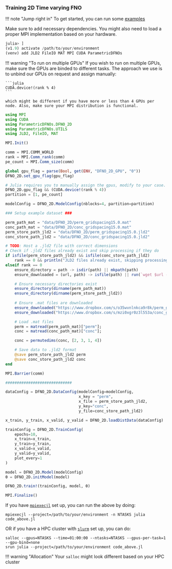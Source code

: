 ### Training 2D Time varying FNO

!!! note "Jump right in"
    To get started, you can run some [examples](https://github.com/turquoisedragon2926/ParametricDFNOs.jl-Examples)

Make sure to add necessary dependencies. You might also need to load a proper MPI implementation based on your hardware.

```julia
julia> ]
(v1.9) activate /path/to/your/environment 
(venv) add JLD2 FileIO MAT MPI CUDA ParametricDFNOs
```

!!! warning "To run on multiple GPUs"
    If you wish to run on multiple GPUs, make sure the GPUs are binded to different tasks. The approach we use is to unbind our GPUs on request and assign manually:

    ```julia
    CUDA.device!(rank % 4)
    ```

    which might be different if you have more or less than 4 GPUs per node. Also, make sure your MPI distribution is functional.

```julia
using MPI
using CUDA
using ParametricDFNOs.DFNO_2D
using ParametricDFNOs.UTILS
using JLD2, FileIO, MAT

MPI.Init()

comm = MPI.COMM_WORLD
rank = MPI.Comm_rank(comm)
pe_count = MPI.Comm_size(comm)

global gpu_flag = parse(Bool, get(ENV, "DFNO_2D_GPU", "0"))
DFNO_2D.set_gpu_flag(gpu_flag)

# Julia requires you to manually assign the gpus, modify to your case.
DFNO_2D.gpu_flag && (CUDA.device!(rank % 4))
partition = [1, pe_count]

modelConfig = DFNO_2D.ModelConfig(nblocks=4, partition=partition)

### Setup example dataset ###

perm_path_mat = "data/DFNO_2D/perm_gridspacing15.0.mat"
conc_path_mat = "data/DFNO_2D/conc_gridspacing15.0.mat"
perm_store_path_jld2 = "data/DFNO_2D/perm_gridspacing15.0.jld2"
conc_store_path_jld2 = "data/DFNO_2D/conc_gridspacing15.0.jld2"

# TODO: Host a .jld2 file with correct dimensions
# Check if .jld2 files already exist and skip processing if they do
if isfile(perm_store_path_jld2) && isfile(conc_store_path_jld2)
    rank == 0 && println("JLD2 files already exist, skipping processing.")
elseif rank == 0
    ensure_directory = path -> isdir(path) || mkpath(path)
    ensure_downloaded = (url, path) -> isfile(path) || run(`wget $url -q -O $path`)

    # Ensure necessary directories exist
    ensure_directory(dirname(perm_path_mat))
    ensure_directory(dirname(perm_store_path_jld2))
    
    # Ensure .mat files are downloaded
    ensure_downloaded("https://www.dropbox.com/s/o35wvnlnkca9r8k/perm_gridspacing15.0.mat", perm_path_mat)
    ensure_downloaded("https://www.dropbox.com/s/mzi0xgr0z3l553a/conc_gridspacing15.0.mat", conc_path_mat)

    # Load .mat files
    perm = matread(perm_path_mat)["perm"];
    conc = matread(conc_path_mat)["conc"];

    conc = permutedims(conc, [2, 3, 1, 4])

    # Save data to .jld2 format
    @save perm_store_path_jld2 perm
    @save conc_store_path_jld2 conc
end

MPI.Barrier(comm)

#############################

dataConfig = DFNO_2D.DataConfig(modelConfig=modelConfig, 
                                x_key = "perm",
                                x_file = perm_store_path_jld2,
                                y_key="conc",
                                y_file=conc_store_path_jld2)

x_train, y_train, x_valid, y_valid = DFNO_2D.loadDistData(dataConfig)

trainConfig = DFNO_2D.TrainConfig(
    epochs=10,
    x_train=x_train,
    y_train=y_train,
    x_valid=x_valid,
    y_valid=y_valid,
    plot_every=1
)

model = DFNO_2D.Model(modelConfig)
θ = DFNO_2D.initModel(model)

DFNO_2D.train!(trainConfig, model, θ)

MPI.Finalize()
```

If you have [`mpiexecjl`](https://juliaparallel.org/MPI.jl/stable/usage/#Installation) set up, you can run the above by doing:

```shell
mpiexecjl --project=/path/to/your/environment -n NTASKS julia code_above.jl
```

OR if you have a HPC cluster with [`slurm`](https://slurm.schedmd.com/documentation.html) set up, you can do:

```shell
salloc --gpus=NTASKS --time=01:00:00 --ntasks=NTASKS --gpus-per-task=1 --gpu-bind=none
srun julia --project=/path/to/your/environment code_above.jl
```

!!! warning "Allocation"
    Your `salloc` might look different based on your HPC cluster
